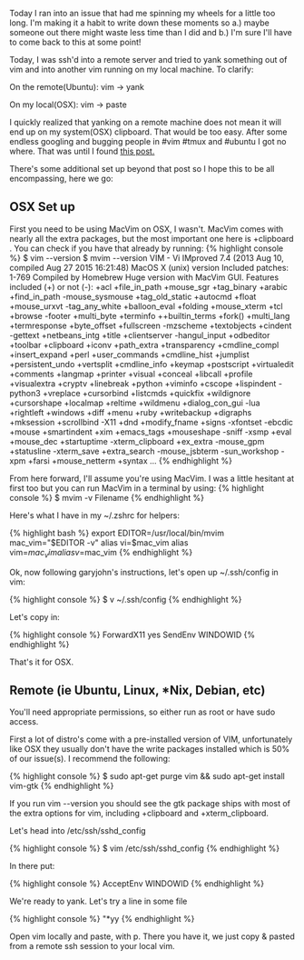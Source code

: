 Today I ran into an issue that had me spinning my wheels for a little too long.  I'm making it a habit to write down these moments so a.) maybe someone out there might waste less time than I did and b.) I'm sure I'll have to come back to this at some point!

Today, I was ssh'd into a remote server and tried to yank something out of vim and into another vim running on my local machine.  To clarify:

On the remote(Ubuntu):
vim -> yank

On my local(OSX):
vim -> paste

I quickly realized that yanking on a remote machine does not mean it will end up on my system(OSX) clipboard. That would be too easy.  After some endless googling and bugging people in #vim #tmux and #ubuntu I got no where.  That was until I found [this post.](http://superuser.com/questions/403664/how-can-i-copy-and-paste-text-out-of-a-remote-vim-to-a-local-vim)

There's some additional set up beyond that post so I hope this to be all encompassing, here we go:

## OSX Set up

First you need to be using MacVim on OSX, I wasn't.  MacVim comes with nearly all the extra packages, but the most important one here is +clipboard .  You can check if you have that already by running:
{% highlight console %}
$ vim --version
$ mvim --version
VIM - Vi IMproved 7.4 (2013 Aug 10, compiled Aug 27 2015 16:21:48)
MacOS X (unix) version
Included patches: 1-769
Compiled by Homebrew
Huge version with MacVim GUI.  Features included (+) or not (-):
+acl             +file_in_path    +mouse_sgr       +tag_binary
+arabic          +find_in_path    -mouse_sysmouse  +tag_old_static
+autocmd         +float           +mouse_urxvt     -tag_any_white
+balloon_eval    +folding         +mouse_xterm     +tcl
+browse          -footer          +multi_byte      +terminfo
++builtin_terms  +fork()          +multi_lang      +termresponse
+byte_offset     +fullscreen      -mzscheme        +textobjects
+cindent         -gettext         +netbeans_intg   +title
+clientserver    -hangul_input    +odbeditor       +toolbar
+clipboard       +iconv           +path_extra      +transparency
+cmdline_compl   +insert_expand   +perl            +user_commands
+cmdline_hist    +jumplist        +persistent_undo +vertsplit
+cmdline_info    +keymap          +postscript      +virtualedit
+comments        +langmap         +printer         +visual
+conceal         +libcall         +profile         +visualextra
+cryptv          +linebreak       +python          +viminfo
+cscope          +lispindent      -python3         +vreplace
+cursorbind      +listcmds        +quickfix        +wildignore
+cursorshape     +localmap        +reltime         +wildmenu
+dialog_con_gui  -lua             +rightleft       +windows
+diff            +menu            +ruby            +writebackup
+digraphs        +mksession       +scrollbind      -X11
+dnd             +modify_fname    +signs           -xfontset
-ebcdic          +mouse           +smartindent     +xim
+emacs_tags      +mouseshape      -sniff           -xsmp
+eval            +mouse_dec       +startuptime     -xterm_clipboard
+ex_extra        -mouse_gpm       +statusline      -xterm_save
+extra_search    -mouse_jsbterm   -sun_workshop    -xpm
+farsi           +mouse_netterm   +syntax
...
{% endhighlight %}

From here forward, I'll assume you're using MacVim.  I was a little hesitant at first too but you can run MacVim in a terminal by using:
{% highlight console %}
$ mvim -v Filename
{% endhighlight %}

Here's what I have in my ~/.zshrc for helpers:

{% highlight bash %}
export EDITOR=/usr/local/bin/mvim
mac_vim="$EDITOR -v"
alias vi=$mac_vim
alias vim=$mac_vim
alias v=$mac_vim
{% endhighlight %}

Ok, now following garyjohn's instructions, let's open up ~/.ssh/config in vim:

{% highlight console %}
$ v ~/.ssh/config
{% endhighlight %}

Let's copy in:

{% highlight console %}
ForwardX11 yes
SendEnv WINDOWID
{% endhighlight %}

That's it for OSX.

## Remote (ie Ubuntu, Linux, *Nix, Debian, etc)

You'll need appropriate permissions, so either run as root or have sudo access.

First a lot of distro's come with a pre-installed version of VIM, unfortunately like OSX they usually don't have the write packages installed which is 50% of our issue(s). I recommend the following:

{% highlight console %}
$ sudo apt-get purge vim && sudo apt-get install vim-gtk
{% endhighlight %}

If you run vim --version you should see the gtk package ships with most of the extra options for vim, including +clipboard and +xterm_clipboard.

Let's head into /etc/ssh/sshd_config

{% highlight console %}
$ vim /etc/ssh/sshd_config
{% endhighlight %}

In there put:

{% highlight console %}
AcceptEnv WINDOWID
{% endhighlight %}

We're ready to yank.  Let's try a line in some file

{% highlight console %}
"*yy
{% endhighlight %}

Open vim locally and paste, with p.  There you have it, we just copy & pasted from a remote ssh session to your local vim.
